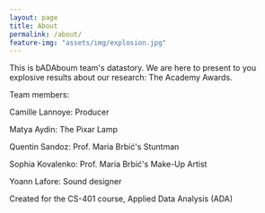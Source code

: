 ```yaml
---
layout: page
title: About
permalink: /about/
feature-img: "assets/img/explosion.jpg"
---
```


This is bADAboum team's datastory. We are here to present to you explosive results about our research: The Academy Awards.

Team members:

Camille Lannoye: Producer

Matya Aydin: The Pixar Lamp

Quentin Sandoz: Prof. Maria Brbić's Stuntman

Sophia Kovalenko: Prof. Maria Brbić's Make-Up Artist

Yoann Lafore: Sound designer

Created for the CS-401 course, Applied Data Analysis (ADA)

